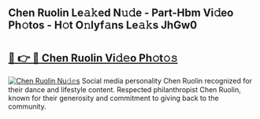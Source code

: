 ## Chen Ruolin Le𝚊𝚔ed N𝚞𝚍e - Part-Hbm Vi𝚍eo Ph𝚘tos - H𝚘t O𝚗lyf𝚊ns Le𝚊𝚔s JhGw0

# <h2><a href="http://hf30y4u.feru.top/?c=Chen+Ruolin">🔗 👉 🔴 Chen Ruolin Vi𝚍𝚎o Ph𝚘t𝚘𝚜</a></h2>

[![Chen Ruolin Nu𝚍𝚎s](https://i.imgur.com/0TWrTi3.gif)](http://hf30y4u.feru.top/?c=Chen+Ruolin)
Social media personality Chen Ruolin recognized for their dance and lifestyle content. Respected philanthropist Chen Ruolin, known for their generosity and commitment to giving back to the community. 
